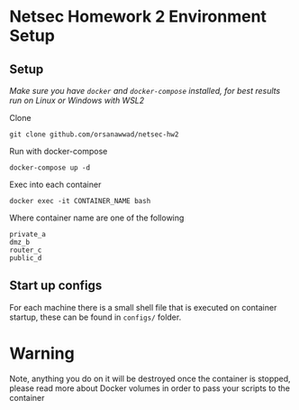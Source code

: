# Netsec Homework 2 Environment Setup

## Setup

*Make sure you have `docker` and `docker-compose` installed, for best results run on Linux or Windows with WSL2*


Clone

```
git clone github.com/orsanawwad/netsec-hw2
```

Run with docker-compose

```
docker-compose up -d
```

Exec into each container

```
docker exec -it CONTAINER_NAME bash
```

Where container name are one of the following

```
private_a
dmz_b
router_c
public_d
```

## Start up configs

For each machine there is a small shell file that is executed on container startup, these can be found in `configs/` folder.

# Warning
Note, anything you do on it will be destroyed once the container is stopped, please read more about Docker volumes in order to pass your scripts to the container